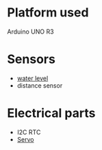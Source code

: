 # Platform used
Arduino UNO R3

# Sensors
* [water level](http://www.fecegypt.com/uploads/dataSheet/1480850810_water.pdf)
* distance sensor

# Electrical parts
* I2C RTC
* [Servo](http://www.micropik.com/PDF/SG90Servo.pdf)
